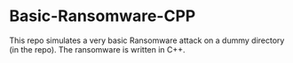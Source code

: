 # Basic-Ransomware-CPP
This repo simulates a very basic Ransomware attack on a dummy directory (in the repo). The ransomware is written in C++.
